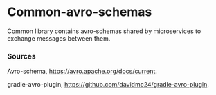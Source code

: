 # Common-avro-schemas

Common library contains avro-schemas shared by microservices to exchange messages between them.

### Sources

Avro-schema, https://avro.apache.org/docs/current.

gradle-avro-plugin, https://github.com/davidmc24/gradle-avro-plugin.
